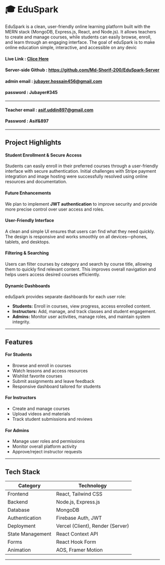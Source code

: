 # 🎓 EduSpark
EduSpark is a clean, user-friendly online learning platform built with the MERN stack (MongoDB, Express.js, React, and Node.js). It allows teachers to create and manage courses, while students can easily browse, enroll, and learn through an engaging interface. The goal of eduSpark is to make online education simple, interactive, and accessible on any devic

####  Live Link : [Clice Here](https://eduspark-3990d.web.app/)
####  Server-side Github : https://github.com/Md-Shorif-200/EduSpark-Server

#### admin email : jubayer.hossain456@gmail.com
#### password : Jubayer#345
------
#### Teacher email : asif.uddin897@gmail.com
#### Password : Asif&897



---

## Project Highlights

#### Student Enrollment & Secure Access
Students can easily enroll in their preferred courses through a user-friendly interface with secure authentication. Initial challenges with Stripe payment integration and image hosting were successfully resolved using online resources and documentation.

#### Future Enhancements
We plan to implement **JWT authentication** to improve security and provide more precise control over user access and roles.

#### User-Friendly Interface
A clean and simple UI ensures that users can find what they need quickly. The design is responsive and works smoothly on all devices—phones, tablets, and desktops.

#### Filtering & Searching
Users can filter courses by category and search by course title, allowing them to quickly find relevant content. This improves overall navigation and helps users access desired courses efficiently.

#### Dynamic Dashboards
eduSpark provides separate dashboards for each user role:
- **Students:** Enroll in courses, view progress, access enrolled content.
- **Instructors:** Add, manage, and track classes and student engagement.
- **Admins:** Monitor user activities, manage roles, and maintain system integrity.

---

## Features

####  For Students
- Browse and enroll in courses
- Watch lessons and access resources
- Wishlist favorite courses
- Submit assignments and leave feedback
- Responsive dashboard tailored for students

#### For Instructors
- Create and manage courses
- Upload videos and materials
- Track student submissions and reviews

####  For Admins
- Manage user roles and permissions
- Monitor overall platform activity
- Approve/reject instructor requests

---

## Tech Stack

| Category         | Technology             |
|------------------|------------------------|
| Frontend         | React, Tailwind CSS    |
| Backend          | Node.js, Express.js    |
| Database         | MongoDB                |
| Authentication   | Firebase Auth, JWT     |
| Deployment       | Vercel (Client), Render (Server) |
| State Management | React Context API      |
| Forms            | React Hook Form        |
| Animation        | AOS, Framer Motion     |

---



